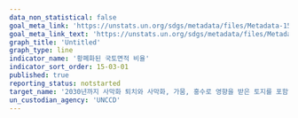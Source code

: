 ```yaml
---
data_non_statistical: false
goal_meta_link: 'https://unstats.un.org/sdgs/metadata/files/Metadata-15-03-01.pdf'
goal_meta_link_text: 'https://unstats.un.org/sdgs/metadata/files/Metadata-15-03-01.pdf'
graph_title: 'Untitled'
graph_type: line
indicator_name: '황폐화된 국토면적 비율'
indicator_sort_order: 15-03-01
published: true
reporting_status: notstarted
target_name: '2030년까지 사막화 퇴치와 사막화, 가뭄, 홍수로 영향을 받은 토지를 포함하여, 황폐화된 토지 및 토양 복원, 그리고 토지 황폐화 가 없는 세계 달성을 위해 노력'
un_custodian_agency: 'UNCCD'
---
```

